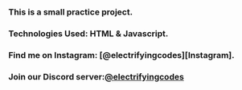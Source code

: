 ### This is a small practice project.

### Technologies Used: HTML & Javascript.

### Find me on Instagram: [@electrifyingcodes][Instagram].
### Join our Discord server:[@electrifyingcodes][discord]

[Instgram]: https://www.instagram.com/electrifying_codes
[discord]: https://discord.co